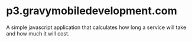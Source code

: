 p3.gravymobiledevelopment.com
=============================

A simple javascript application  that calculates how long a service will take and how much it will cost. 
